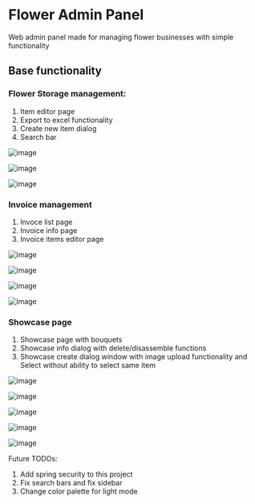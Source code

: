 # Flower Admin Panel
Web admin panel made for managing flower businesses with simple functionality

## Base functionality

### Flower Storage management: 
1) Item editor page
2) Export to excel functionality
3) Create new item dialog
4) Search bar

![image](https://user-images.githubusercontent.com/88774966/236275873-bd0a65bc-1254-4357-8718-8fbeec8e0ef5.png)

![image](https://user-images.githubusercontent.com/88774966/236277113-d9634093-27e7-4ec3-8d70-a99e3f237aef.png)

![image](https://user-images.githubusercontent.com/88774966/236276998-e49fe98c-b835-48ee-8ece-bfd55c9c7b53.png)

### Invoice management

1) Invoce list page
2) Invoice info page
3) Invoice items editor page

![image](https://user-images.githubusercontent.com/88774966/236278329-39dafddf-92b3-48ac-ae4d-5f6412d1bcc0.png)

![image](https://user-images.githubusercontent.com/88774966/236278506-242bbca4-98ef-43fd-9f23-583b6f18c749.png)

![image](https://user-images.githubusercontent.com/88774966/236278794-afbf69d2-21c7-422f-9820-181a2d36a525.png)

![image](https://user-images.githubusercontent.com/88774966/236278906-ef41d7f2-3a4d-4a97-8e58-9f32727f8102.png)

### Showcase page

1) Showcase page with bouquets
2) Showcase info dialog with delete/disassemble functions
3) Showcase create dialog window with image upload functionality and Select without ability to select same item 

![image](https://user-images.githubusercontent.com/88774966/236280131-b9da8d87-f855-4473-889c-b3cdb7e7157a.png)

![image](https://user-images.githubusercontent.com/88774966/236280265-1b10d9aa-f431-4d8f-a610-a2787952969b.png)

![image](https://user-images.githubusercontent.com/88774966/236281066-74f2243b-92ff-4a9a-b71e-2ef17ceff171.png)

![image](https://user-images.githubusercontent.com/88774966/236281113-a979ace5-0a5c-4491-ac05-ce4dc461f245.png)

![image](https://user-images.githubusercontent.com/88774966/236280429-4a4e3160-d8db-427f-a614-6c3ed8d4ac5d.png)


Future TODOs:
1) Add spring security to this project
2) Fix search bars and fix sidebar
3) Change color palette for light mode

